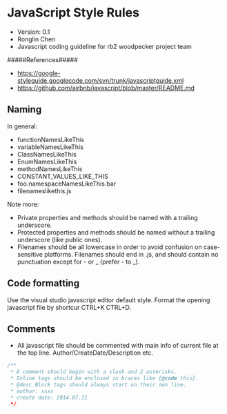 JavaScript Style Rules
==============================
+ Version: 0.1
+ Ronglin Chen
+ Javascript coding guideline for rb2 woodpecker project team

#####References#####
+ https://google-styleguide.googlecode.com/svn/trunk/javascriptguide.xml
+ https://github.com/airbnb/javascript/blob/master/README.md

Naming
--------
In general:
+ functionNamesLikeThis
+ variableNamesLikeThis
+ ClassNamesLikeThis
+ EnumNamesLikeThis
+ methodNamesLikeThis
+ CONSTANT_VALUES_LIKE_THIS
+ foo.namespaceNamesLikeThis.bar
+ filenameslikethis.js

Note more:
+ Private properties and methods should be named with a trailing underscore.
+ Protected properties and methods should be named without a trailing underscore (like public ones).
+ Filenames should be all lowercase in order to avoid confusion on case-sensitive platforms. Filenames should end in .js, and should contain no punctuation except for - or _ (prefer - to _).

Code formatting
-----------------------
Use the visual studio javascript editor default style. Format the opening javascript file by shortcur CTRL+K CTRL+D.

Comments
-----------
+ All javascript file should be commented with main info of current file at the top line. Author/CreateDate/Description etc.

```javascript
/**
 * A comment should begin with a slash and 2 asterisks.
 * Inline tags should be enclosed in braces like {@code this}.
 * @desc Block tags should always start on their own line.
 * author: xxxx
 * create date: 2014.07.31
 */
```
